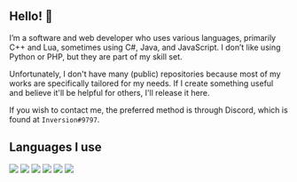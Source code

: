 ## Hello! :wave:

I’m a software and web developer who uses various languages, primarily C++ and Lua, sometimes using C#, Java, and JavaScript. I don’t like using Python or PHP, but they are part of my skill set.

Unfortunately, I don't have many (public) repositories because most of my works are specifically tailored for my needs. If I create something useful and believe it'll be helpful for others, I'll release it here.

If you wish to contact me, the preferred method is through Discord, which is found at `Inversion#9797`.

## Languages I use
![](https://img.shields.io/badge/C++-00599C?style=flat-square&logo=C%2B%2B&labelColor=00599C&logoColor=ffffff)
[![](https://img.shields.io/badge/CSharp-239120?style=flat-square&logo=C-Sharp&labelColor=239120&logoColor=ffffff)](https://docs.microsoft.com/en-us/dotnet/csharp)
[![](https://img.shields.io/badge/Lua-2C2D72?style=flat-square&logo=Lua&labelColor=2C2D72&logoColor=ffffff)](https://lua.org)
[![](https://img.shields.io/badge/Java-007396?style=flat-square&logo=Java&labelColor=007396&logoColor=ffffff)](https://www.oracle.com/uk/java/technologies/javase-downloads.html)
[![](https://img.shields.io/badge/Node.js-339933?style=flat-square&logo=Node.js&labelColor=339933&logoColor=ffffff)](https://nodejs.org)
[![](https://img.shields.io/badge/Python-3776AB?style=flat-square&logo=Python&labelColor=3776AB&logoColor=ffffff)](https://python.org)
